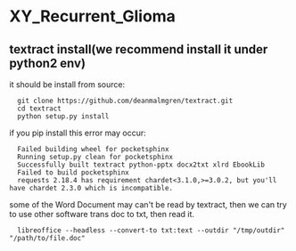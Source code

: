 # XY_Recurrent_Glioma
## textract install(we recommend install it under python2 env)
  it should be install from source:
  ```
    git clone https://github.com/deanmalmgren/textract.git
    cd textract
    python setup.py install
  ```  
  if you pip install this error may occur:
  ```
    Failed building wheel for pocketsphinx
    Running setup.py clean for pocketsphinx
    Successfully built textract python-pptx docx2txt xlrd EbookLib
    Failed to build pocketsphinx
    requests 2.18.4 has requirement chardet<3.1.0,>=3.0.2, but you'll have chardet 2.3.0 which is incompatible.
  ```
some of the Word Document may can't be read by textract, then we can try to use other software trans doc to txt, then read it.
```
  libreoffice --headless --convert-to txt:text --outdir "/tmp/outdir" "/path/to/file.doc"
```
